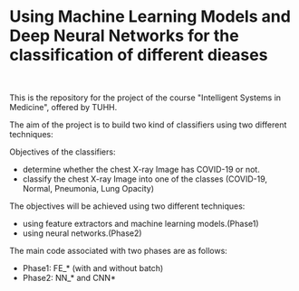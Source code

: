 # Using Machine Learning Models and Deep Neural Networks for the classification of different dieases

<br>

This is the repository for the project of the course "Intelligent Systems in Medicine", offered by TUHH.

The aim of the project is to build two kind of classifiers using two different techniques:

Objectives of the classifiers:
<ul>
<li> determine whether the chest X-ray Image has COVID-19 or not. </li>
<li> classify the chest X-ray Image into one of the classes (COVID-19, Normal, Pneumonia, Lung Opacity) </li>
</ul>


The objectives will be achieved using two different techniques:
<ul>
<li> using feature extractors and machine learning models.(Phase1) </li>
<li> using neural networks.(Phase2) </li>
</ul>



The main code associated with two phases are as follows:
<ul>
<li> Phase1: FE_* (with and without batch) </li>
<li> Phase2: NN_* and CNN* </li>
</ul>
